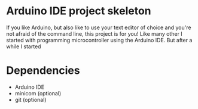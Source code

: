 # Arduino IDE project skeleton

If you like Arduino, but also like to use your text editor of choice and you're not afraid of the command line, this project is for you! Like many other I started with programming microcontroller using the Arduino IDE. But after a while I started

# Dependencies

* Arduino IDE
* minicom     (optional)
* git         (optional)
